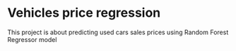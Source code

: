 # Vehicles price regression
This project is about predicting used cars sales prices using Random Forest Regressor model